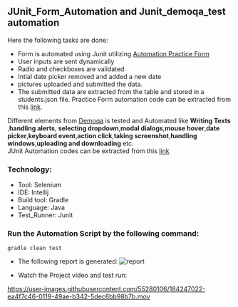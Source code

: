 ## JUnit_Form_Automation and Junit_demoqa_test automation
Here the following tasks are done:
- Form is automated using Junit utilizing [Automation Practice Form](https://demoqa.com/automation-practice-form)
- User inputs are sent dynamically
- Radio and checkboxes are validated
- Intial date picker removed and added a new date
- pictures uploaded and submitted the data.
- The submitted data are extracted from the table and stored in a students.json file.
Practice Form automation code can be extracted from this [link](https://github.com/NibrazKhan/JUnit_Form_Automation/blob/main/src/test/java/PracticeForm/Practice_Form.java).

Different elements from [Demoqa](https://demoqa.com/) is tested and Automated like **Writing Texts** ,**handling alerts**, **selecting dropdown**,**modal dialogs**,**mouse hover**,**date picker**,**keyboard event**,**action click**,**taking screenshot**,**handling windows**,**uploading and downloading** etc. </br>
JUnit Automation codes can be extracted from this [link](https://github.com/NibrazKhan/JUnit_Form_Automation/blob/main/src/test/java/JUnitTests/JunitAutomation.java)
### Technology: </br>
- Tool: Selenium
- IDE: Intellij
- Build tool: Gradle
- Language: Java
- Test_Runner: Junit
### Run the Automation Script by the following command:
 ```
 gradle clean test 
 ```
- The following report is generated:
![report](https://user-images.githubusercontent.com/55280106/184246608-185942cc-f589-4ad9-a126-51ae402b0c5a.png)

- Watch the Project video and test run:


https://user-images.githubusercontent.com/55280106/184247022-ea4f7c46-0119-49ae-b342-5dec6bb98b7b.mov


